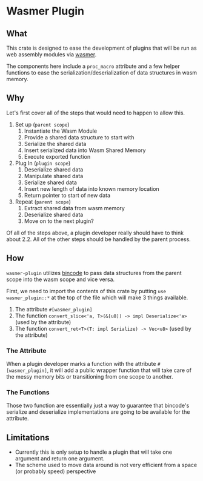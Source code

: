 # Wasmer Plugin

## What
This crate is designed to ease the development of plugins that will be 
run as web assembly modules via [wasmer](https://github.com/wasmerio/wasmer).

The components here include a `proc_macro` attribute and a few helper functions 
to ease the serialization/deserialization of data structures in wasm memory.

## Why
Let's first cover all of the steps that would need to happen to allow this.

1. Set up (`parent scope`)
    1. Instantiate the Wasm Module 
    1. Provide a shared data structure to start with 
    1. Serialize the shared data 
    1. Insert serialized data into Wasm Shared Memory 
    1. Execute exported function 
1. Plug In (`plugin scope`)
    1. Deserialize shared data
    1. Manipulate shared data
    1. Serialize shared data
    1. Insert new length of data into known memory location
    1. Return pointer to start of new data
1. Repeat (`parent scope`)
    1. Extract shared data from wasm memory
    1. Deserialize shared data
    1. Move on to the next plugin?

Of all of the steps above, a plugin developer really should have to think about 2.2. All of the other steps should
be handled by the parent process.

## How
`wasmer-plugin` utilizes [bincode](https://github.com/TyOverby/bincode) to pass
data structures from the parent scope into the wasm scope and vice versa.

First, we need to import the contents of this crate
by putting `use wasmer_plugin::*` at the top of the file
which will make 3 things available.
1. The attribute `#[wasmer_plugin]`
1. The function `convert_slice<'a, T>(&[u8]) -> impl Deserialize<'a>` (used by the attribute)
1. The function `convert_ret<T>(T: impl Serialize) -> Vec<u8>` (used by the attribute)

### The Attribute
When a plugin developer marks a function with the
attribute `#[wasmer_plugin]`, it will add 
a public wrapper function that will take care of 
the messy memory bits or transitioning from one
scope to another.

### The Functions
Those two function are essentially just a way to guarantee
that bincode's serialize and deserialize implementations
are going to be available for the attribute.


## Limitations
- Currently this is only setup to handle a plugin that will
take one argument and return one argument. 
- The scheme used to move data around
is not very efficient from a space (or probably speed) 
perspective

